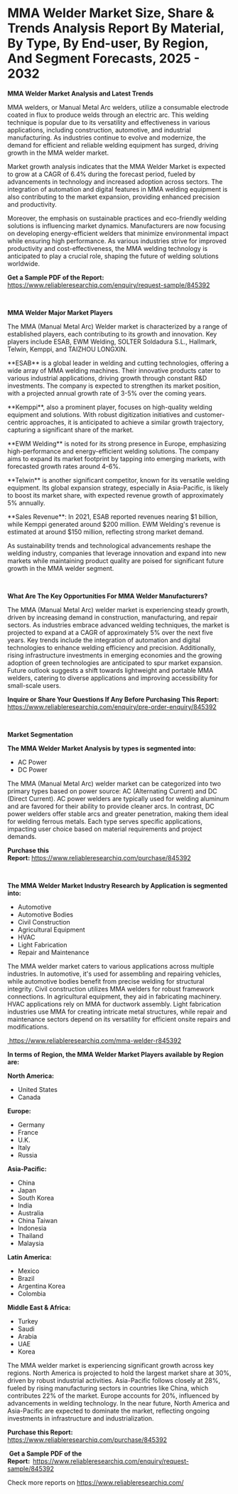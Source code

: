 <p><h1>MMA Welder Market Size, Share & Trends Analysis Report By Material, By Type, By End-user, By Region, And Segment Forecasts, 2025 - 2032</h1></p><p><strong>MMA Welder Market Analysis and Latest Trends</strong></p>
<p><p>MMA welders, or Manual Metal Arc welders, utilize a consumable electrode coated in flux to produce welds through an electric arc. This welding technique is popular due to its versatility and effectiveness in various applications, including construction, automotive, and industrial manufacturing. As industries continue to evolve and modernize, the demand for efficient and reliable welding equipment has surged, driving growth in the MMA welder market.</p><p>Market growth analysis indicates that the MMA Welder Market is expected to grow at a CAGR of 6.4% during the forecast period, fueled by advancements in technology and increased adoption across sectors. The integration of automation and digital features in MMA welding equipment is also contributing to the market expansion, providing enhanced precision and productivity.</p><p>Moreover, the emphasis on sustainable practices and eco-friendly welding solutions is influencing market dynamics. Manufacturers are now focusing on developing energy-efficient welders that minimize environmental impact while ensuring high performance. As various industries strive for improved productivity and cost-effectiveness, the MMA welding technology is anticipated to play a crucial role, shaping the future of welding solutions worldwide.</p></p>
<p><strong>Get a Sample PDF of the Report:&nbsp;</strong> <a href="https://www.reliableresearchiq.com/enquiry/request-sample/845392?utm_campaign=1144&utm_medium=2&utm_source=Github&utm_content=ia&utm_term=17022025&utm_id=mma-welder">https://www.reliableresearchiq.com/enquiry/request-sample/845392</a></p>
<p>&nbsp;</p>
<p><strong>MMA Welder Major Market Players</strong></p>
<p><p>The MMA (Manual Metal Arc) Welder market is characterized by a range of established players, each contributing to its growth and innovation. Key players include ESAB, EWM Welding, SOLTER Soldadura S.L., Hallmark, Telwin, Kemppi, and TAIZHOU LONGXIN.</p><p>**ESAB** is a global leader in welding and cutting technologies, offering a wide array of MMA welding machines. Their innovative products cater to various industrial applications, driving growth through constant R&D investments. The company is expected to strengthen its market position, with a projected annual growth rate of 3-5% over the coming years.</p><p>**Kemppi**, also a prominent player, focuses on high-quality welding equipment and solutions. With robust digitization initiatives and customer-centric approaches, it is anticipated to achieve a similar growth trajectory, capturing a significant share of the market.</p><p>**EWM Welding** is noted for its strong presence in Europe, emphasizing high-performance and energy-efficient welding solutions. The company aims to expand its market footprint by tapping into emerging markets, with forecasted growth rates around 4-6%.</p><p>**Telwin** is another significant competitor, known for its versatile welding equipment. Its global expansion strategy, especially in Asia-Pacific, is likely to boost its market share, with expected revenue growth of approximately 5% annually.</p><p>**Sales Revenue**: In 2021, ESAB reported revenues nearing $1 billion, while Kemppi generated around $200 million. EWM Welding's revenue is estimated at around $150 million, reflecting strong market demand.</p><p>As sustainability trends and technological advancements reshape the welding industry, companies that leverage innovation and expand into new markets while maintaining product quality are poised for significant future growth in the MMA welder segment.</p></p>
<p>&nbsp;</p>
<p><strong>What Are The Key Opportunities For MMA Welder Manufacturers?</strong></p>
<p><p>The MMA (Manual Metal Arc) welder market is experiencing steady growth, driven by increasing demand in construction, manufacturing, and repair sectors. As industries embrace advanced welding techniques, the market is projected to expand at a CAGR of approximately 5% over the next five years. Key trends include the integration of automation and digital technologies to enhance welding efficiency and precision. Additionally, rising infrastructure investments in emerging economies and the growing adoption of green technologies are anticipated to spur market expansion. Future outlook suggests a shift towards lightweight and portable MMA welders, catering to diverse applications and improving accessibility for small-scale users.</p></p>
<p><strong>Inquire or Share Your Questions If Any Before Purchasing This Report:</strong> <a href="https://www.reliableresearchiq.com/enquiry/pre-order-enquiry/845392?utm_campaign=1144&utm_medium=2&utm_source=Github&utm_content=ia&utm_term=17022025&utm_id=mma-welder">https://www.reliableresearchiq.com/enquiry/pre-order-enquiry/845392</a></p>
<p>&nbsp;</p>
<p><strong>Market Segmentation</strong></p>
<p><strong>The MMA Welder Market Analysis by types is segmented into:</strong></p>
<p><ul><li>AC Power</li><li>DC Power</li></ul></p>
<p><p>The MMA (Manual Metal Arc) welder market can be categorized into two primary types based on power source: AC (Alternating Current) and DC (Direct Current). AC power welders are typically used for welding aluminum and are favored for their ability to provide cleaner arcs. In contrast, DC power welders offer stable arcs and greater penetration, making them ideal for welding ferrous metals. Each type serves specific applications, impacting user choice based on material requirements and project demands.</p></p>
<p><strong>Purchase this Report:&nbsp;</strong><a href="https://www.reliableresearchiq.com/purchase/845392?utm_campaign=1144&utm_medium=2&utm_source=Github&utm_content=ia&utm_term=17022025&utm_id=mma-welder">https://www.reliableresearchiq.com/purchase/845392</a></p>
<p>&nbsp;</p>
<p><strong>The MMA Welder Market Industry Research by Application is segmented into:</strong></p>
<p><ul><li>Automotive</li><li>Automotive Bodies</li><li>Civil Construction</li><li>Agricultural Equipment</li><li>HVAC</li><li>Light Fabrication</li><li>Repair and Maintenance</li></ul></p>
<p><p>The MMA welder market caters to various applications across multiple industries. In automotive, it's used for assembling and repairing vehicles, while automotive bodies benefit from precise welding for structural integrity. Civil construction utilizes MMA welders for robust framework connections. In agricultural equipment, they aid in fabricating machinery. HVAC applications rely on MMA for ductwork assembly. Light fabrication industries use MMA for creating intricate metal structures, while repair and maintenance sectors depend on its versatility for efficient onsite repairs and modifications.</p></p>
<p><a href="https://www.reliableresearchiq.com/mma-welder-r845392?utm_campaign=1144&utm_medium=2&utm_source=Github&utm_content=ia&utm_term=17022025&utm_id=mma-welder">&nbsp;https://www.reliableresearchiq.com/mma-welder-r845392</a></p>
<p><strong>In terms of Region, the MMA Welder Market Players available by Region are:</strong></p>
<p>
    <p> <strong> North America: </strong>
        <ul>
            <li>United States</li>
            <li>Canada</li>
        </ul>
        </p> 
    <p> <strong> Europe: </strong>
        <ul>
            <li>Germany</li>
            <li>France</li>
            <li>U.K.</li>
            <li>Italy</li>
            <li>Russia</li>
        </ul>
        </p> 
    <p> <strong> Asia-Pacific: </strong>
        <ul>
            <li>China</li>
            <li>Japan</li>
            <li>South Korea</li>
            <li>India</li>
            <li>Australia</li>
            <li>China Taiwan</li>
            <li>Indonesia</li>
            <li>Thailand</li>
            <li>Malaysia</li>
        </ul>
        </p> 
    <p> <strong> Latin America: </strong>
        <ul>
            <li>Mexico</li>
            <li>Brazil</li>
            <li>Argentina Korea</li>
            <li>Colombia</li>
        </ul>
        </p> 
    <p> <strong> Middle East & Africa: </strong>
        <ul>
            <li>Turkey</li>
            <li>Saudi</li>
            <li>Arabia</li>
            <li>UAE</li>
            <li>Korea</li>
        </ul>
    </p>
    </p>
<p><p>The MMA welder market is experiencing significant growth across key regions. North America is projected to hold the largest market share at 30%, driven by robust industrial activities. Asia-Pacific follows closely at 28%, fueled by rising manufacturing sectors in countries like China, which contributes 22% of the market. Europe accounts for 20%, influenced by advancements in welding technology. In the near future, North America and Asia-Pacific are expected to dominate the market, reflecting ongoing investments in infrastructure and industrialization.</p></p>
<p><strong>Purchase this Report: </strong><a href="https://www.reliableresearchiq.com/purchase/845392?utm_campaign=1144&utm_medium=2&utm_source=Github&utm_content=ia&utm_term=17022025&utm_id=mma-welder">https://www.reliableresearchiq.com/purchase/845392</a></p>
<p>&nbsp;<strong>Get a Sample PDF of the Report:&nbsp;&nbsp;</strong><a href="https://www.reliableresearchiq.com/enquiry/request-sample/845392?utm_campaign=1144&utm_medium=2&utm_source=Github&utm_content=ia&utm_term=17022025&utm_id=mma-welder">https://www.reliableresearchiq.com/enquiry/request-sample/845392</a></p>
<p><strong></strong></p>
<p>Check more reports on <a href="https://www.reliableresearchiq.com/?utm_campaign=1144&utm_medium=2&utm_source=Github&utm_content=ia&utm_term=17022025&utm_id=mma-welder">https://www.reliableresearchiq.com/</a></p>
